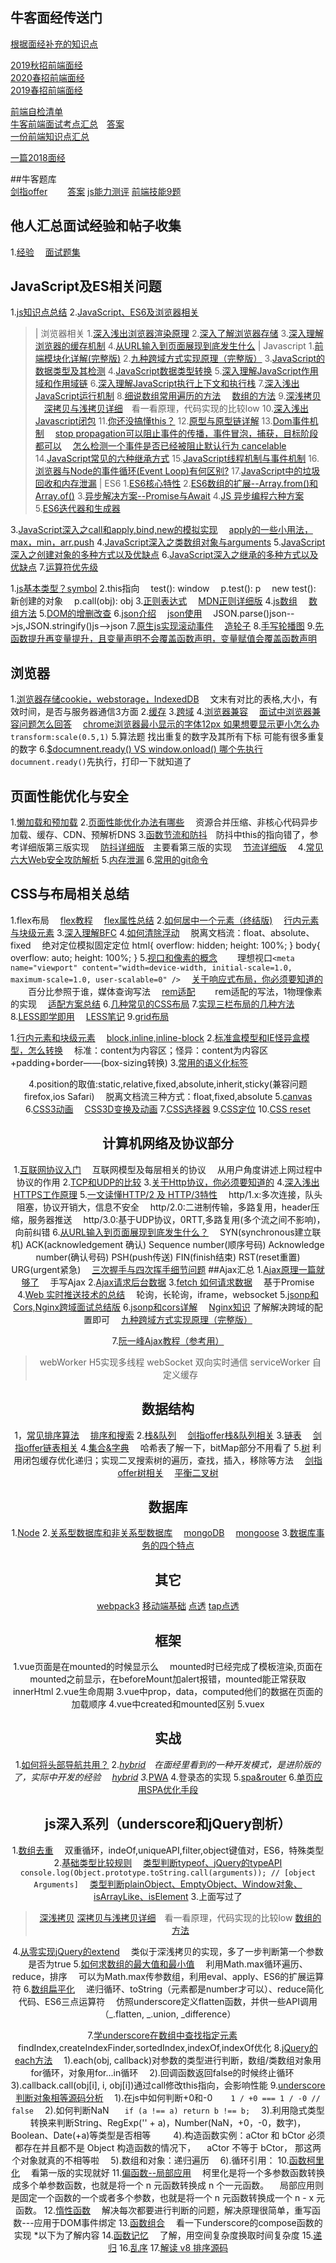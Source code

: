 ## 牛客面经传送门
[根据面经补充的知识点](https://segmentfault.com/n/1330000019209315)  

[2019秋招前端面经](https://segmentfault.com/n/1330000019202257)  
[2020春招前端面经](https://segmentfault.com/n/1330000019202293)  
[2019春招前端面经](https://segmentfault.com/n/1330000019202337)  

[前端自检清单](https://segmentfault.com/a/1190000018992363)  
[牛客前端面试考点汇总](https://www.nowcoder.com/discuss/164925)&emsp;[答案](https://www.nowcoder.com/ta/review-frontend)  
[一份前端知识点汇总](https://segmentfault.com/a/1190000019293091)  

[一篇2018面经](https://www.nowcoder.com/discuss/145768)  


##牛客题库  
[剑指offer](https://www.nowcoder.com/ta/coding-interviews?page=1)  &emsp;&emsp;[答案](https://blog.csdn.net/owen1190/column/info/16574/2)
[js能力测评](https://www.nowcoder.com/ta/js-assessment)
[前端技能9题](https://www.nowcoder.com/ta/front-end)
## 他人汇总面试经验和帖子收集
1.[经验](https://segmentfault.com/a/1190000018897393)
&emsp;[面试题集](https://www.one-tab.com/page/DUzvPkoFTy67kYevpvS2WQ)

## JavaScript及ES相关问题
1.[js知识点总结](https://segmentfault.com/n/1330000018613058)
2.[JavaScript、ES6及浏览器相关](https://github.com/ljianshu/Blog)
>| 浏览器相关
1.[深入浅出浏览器渲染原理](https://github.com/ljianshu/Blog/issues/51)
2.[深入了解浏览器存储](https://github.com/ljianshu/Blog/issues/25)
3.[深入理解浏览器的缓存机制](https://github.com/ljianshu/Blog/issues/23)
4.[从URL输入到页面展现到底发生什么](https://github.com/ljianshu/Blog/issues/24)
| Javascript
1.[前端模块化详解(完整版)](https://github.com/ljianshu/Blog/issues/48)
2.[九种跨域方式实现原理（完整版）](https://github.com/ljianshu/Blog/issues/55)
3.[JavaScript的数据类型及其检测](https://github.com/ljianshu/Blog/issues/4)
4.[JavaScript数据类型转换](https://github.com/ljianshu/Blog/issues/1)
5.[深入理解JavaScript作用域和作用域链](https://github.com/ljianshu/Blog/issues/59)
6.[深入理解JavaScript执行上下文和执行栈](https://github.com/ljianshu/Blog/issues/60)
7.[深入浅出JavaScript运行机制](https://github.com/ljianshu/Blog/issues/2)
8.[细说数组常用遍历的方法](https://github.com/ljianshu/Blog/issues/31)
&emsp;[数组的方法](https://www.cnblogs.com/obel/p/7016414.html)
9.[深浅拷贝](https://github.com/mqyqingfeng/Blog/issues/32)
&emsp;[深拷贝与浅拷贝详细](https://github.com/ljianshu/Blog/issues/5)&emsp;看一看原理，代码实现的比较low
10.[深入浅出Javascript闭包](https://github.com/ljianshu/Blog/issues/6)
11.[你还没搞懂this？](https://github.com/ljianshu/Blog/issues/7)
12.[原型与原型链详解](https://github.com/ljianshu/Blog/issues/18)
13.[Dom事件机制](https://github.com/ljianshu/Blog/issues/44)
&emsp;[stop propagation可以阻止事件的传播，事件冒泡，捕获，目标阶段都可以](http://www.w3school.com.cn/jsref/event_stoppropagation.asp)
&emsp;[怎么检测一个事件是否已经被阻止默认行为 cancelable](https://developer.mozilla.org/zh-CN/docs/Web/API/Event/cancelable)
14.[JavaScript常见的六种继承方式](https://github.com/ljianshu/Blog/issues/20)
15.[JavaScript线程机制与事件机制](https://github.com/ljianshu/Blog/issues/28)
16.[浏览器与Node的事件循环(Event Loop)有何区别?](https://github.com/ljianshu/Blog/issues/54)
17.[JavaScript中的垃圾回收和内存泄漏](https://github.com/ljianshu/Blog/issues/65)
| ES6
1.[ES6核心特性](https://juejin.im/post/5b037b536fb9a07aa9260b39)
2.[ES6数组的扩展--Array.from()和Array.of()](https://github.com/ljianshu/Blog/issues/12)
3.[异步解决方案--Promise与Await](https://github.com/ljianshu/Blog/issues/13)
4.[JS 异步编程六种方案](https://github.com/ljianshu/Blog/issues/53)
5.[ES6迭代器和生成器](https://github.com/ljianshu/Blog/issues/42)

3.[JavaScript深入之call和apply,bind,new的模拟实现](https://github.com/mqyqingfeng/Blog/issues/11)
&emsp;[apply的一些小用法，max，min，arr.push](https://www.cnblogs.com/chenhuichao/p/8493095.html)
4.[JavaScript深入之类数组对象与arguments](https://github.com/mqyqingfeng/Blog/issues/14)
5.[JavaScript深入之创建对象的多种方式以及优缺点](https://github.com/mqyqingfeng/Blog/issues/15)
6.[JavaScript深入之继承的多种方式以及优缺点](https://github.com/mqyqingfeng/Blog/issues/16)
7.[运算符优先级](https://developer.mozilla.org/zh-CN/docs/Web/JavaScript/Reference/Operators/Operator_Precedence)

1.[js基本类型？symbol](https://github.com/Camille9755/2019_prepare/blob/master/07.ES/study/es6/%E5%B8%B8%E7%94%A8/10_Symbol.html)
2.this指向
&emsp;test(): window
&emsp;p.test(): p
&emsp;new test(): 新创建的对象
&emsp;p.call(obj): obj
3.[正则表达式](http://www.w3school.com.cn/jsref/jsref_obj_regexp.asp)
&emsp;[MDN正则详细版](https://developer.mozilla.org/zh-CN/docs/Web/JavaScript/Guide/Regular_Expressions)
4.[js数组](http://www.w3school.com.cn/jsref/jsref_obj_array.asp)
&emsp;[数组方法](https://www.cnblogs.com/obel/p/7016414.html)
5.[DOM的增删改查](https://blog.csdn.net/qq_22944825/article/details/78047070)
6.[json介绍](http://www.w3school.com.cn/json/json_syntax.asp)
&emsp;[json使用](http://www.w3school.com.cn/json/json_eval.asp)
&emsp;JSON.parse()json-->js,JSON.stringify()js-->json
7.[原生js实现滚动事件](https://blog.csdn.net/tangdou5682/article/details/52351404)
&emsp;[造轮子](https://segmentfault.com/a/1190000014683917)
8.[手写轮播图](https://segmentfault.com/a/1190000002889609)
9.[先函数提升再变量提升，且变量声明不会覆盖函数声明，变量赋值会覆盖函数声明](https://www.cnblogs.com/miacara94/p/9173843.html)

## 浏览器
1.[浏览器存储cookie，webstorage，IndexedDB](https://github.com/ljianshu/Blog/issues/25)
&emsp;文末有对比的表格,大小，有效时间，是否与服务器通信3方面
2.[缓存](https://github.com/ljianshu/Blog/issues/23)
3.[跨域](https://github.com/ljianshu/Blog/issues/55)
4.[浏览器兼容](https://segmentfault.com/a/1190000009481604)
&emsp;[面试中浏览器兼容问题怎么回答](https://segmentfault.com/a/1190000015489782)
&emsp;[chrome浏览器最小显示的字体12px 如果想要显示更小怎么办](https://blog.csdn.net/weixin_40673464/article/details/79911532) `transform:scale(0.5,1)`
5.算法题 找出重复的数字及其所有下标 可能有很多重复的数字
6.[$documnent.ready()  VS  window.onload() 哪个先执行](https://www.cnblogs.com/a546558309/p/3478344.html) 
&emsp;`documnent.ready()`先执行，打印一下就知道了

## 页面性能优化与安全
1.[懒加载和预加载](https://github.com/ljianshu/Blog/issues/8)
2.[页面性能优化办法有哪些](https://github.com/ljianshu/Blog/issues/9)
&emsp;资源合并压缩、非核心代码异步加载、缓存、CDN、预解析DNS
3.[函数节流和防抖](https://github.com/ljianshu/Blog/issues/43)&emsp;防抖中this的指向错了，参考详细版第三版实现
&emsp;[防抖详细版](https://github.com/mqyqingfeng/Blog/issues/22)&emsp;主要看第三版的实现
&emsp;[节流详细版](https://github.com/mqyqingfeng/Blog/issues/26)&emsp;
4.[常见六大Web安全攻防解析](https://github.com/ljianshu/Blog/issues/56)
5.[内存泄漏](https://juejin.im/post/5b4d421e5188251b200176a6)
6.[常用的git命令](https://camille9755.github.io/2018/08/25/230GitUse/)

## CSS与布局相关总结
1.flex布局
&emsp;[flex教程](http://www.runoob.com/w3cnote/flex-grammar.html)
&emsp;[flex属性总结](https://segmentfault.com/n/1330000018872763)
2.[如何居中一个元素（终结版)](https://github.com/ljianshu/Blog/issues/29)
&emsp;[行内元素与块级元素]( https://blog.csdn.net/xuanfuhuo4769/article/details/81326457)
3.[深入理解BFC](https://github.com/ljianshu/Blog/issues/15) 
4.[如何清除浮动](https://github.com/ljianshu/Blog/issues/16) 
&emsp;脱离文档流：float、absolute、fixed
&emsp;绝对定位模拟固定定位
	html{
    overflow: hidden;
    height: 100%;
	}
	body{
    overflow: auto;
    height: 100%;
	}
5.[视口和像素的概念](https://github.com/Camille9755/2019_prepare/blob/master/03.Html5/03.%E9%9F%B3%E6%82%A6%E5%8F%B0/day01/day01.md) 
&emsp;&emsp;理想视口`<meta name="viewport" content="width=device-width, initial-scale=1.0, maximum-scale=1.0, user-scalable=0" />`
&emsp;[关于响应式布局，你必须要知道的](https://github.com/ljianshu/Blog/issues/38)
&emsp;&emsp;百分比参照于谁，媒体查询写法
&emsp;[rem适配](https://github.com/Camille9755/2019_prepare/tree/master/03.Html5/03.%E9%9F%B3%E6%82%A6%E5%8F%B0/day02/%E9%80%82%E9%85%8D)
&emsp;&emsp;rem适配的写法，1物理像素的实现
&emsp;[适配方案总结](https://github.com/Camille9755/2019_prepare/blob/master/03.Html5/03.%E9%9F%B3%E6%82%A6%E5%8F%B0/day02/day02.md)
6.[几种常见的CSS布局](https://github.com/ljianshu/Blog/issues/40)
7.[实现三栏布局的几种方法](https://github.com/ljianshu/Blog/issues/14)
8.[LESS即学即用](https://github.com/ljianshu/Blog/issues/19)
&emsp;[LESS笔记](https://github.com/Camille9755/2019_prepare/blob/master/02.CSS3/css3+Less+BootStrap/%E7%AC%94%E8%AE%B0/css3/03_CSS%E9%A2%84%E5%A4%84%E7%90%86%E5%99%A8-Less.md)
9.[grid布局](http://www.ruanyifeng.com/blog/2019/03/grid-layout-tutorial.html)

1.[行内元素和块级元素](https://blog.csdn.net/xuanfuhuo4769/article/details/81326457)
&emsp;[block,inline,inline-block](https://www.cnblogs.com/KeithWang/p/3139517.html)
2.[标准盒模型和IE怪异盒模型，怎么转换](http://www.cnblogs.com/huangzhilong/p/5007157.html)
&emsp;标准：content为内容区；怪异：content为内容区+padding+border——(box-sizing转换)
3.[常用的语义化标签](https://blog.csdn.net/coco379/article/details/52938071)
&emsp;<h1-h6><header><footer><section><aside><nav><article>
4.position的取值:static,relative,fixed,absolute,inherit,sticky(兼容问题firefox,ios Safari)
&emsp;脱离文档流三种方式：float,fixed,absolute
5.[canvas](https://github.com/Camille9755/2019_prepare/tree/master/03.Html5/01.%E5%9F%BA%E7%A1%80/html5/05_canvas)
6.[CSS3动画](https://segmentfault.com/a/1190000015567752)
&emsp;[CSS3D变换及动画](https://github.com/Camille9755/2019_prepare/blob/master/02.CSS3/css3+Less+BootStrap/work/day04/day04.md)
7.[CSS选择器](https://github.com/Camille9755/2019_prepare/blob/master/02.CSS3/css3%2BLess%2BBootStrap/%E7%AC%94%E8%AE%B0/css3/01_CSS%E9%80%89%E6%8B%A9%E5%99%A8.md)
9.[CSS定位](https://www.runoob.com/css/css-positioning.html)
10.[CSS reset](https://www.cnblogs.com/maggie-pan/p/6392185.html)

## 计算机网络及协议部分
1.[互联网协议入门](http://www.ruanyifeng.com/blog/2012/05/internet_protocol_suite_part_i.html) 
&emsp;互联网模型及每层相关的协议
&emsp;从用户角度讲述上网过程中协议的作用
2.[TCP和UDP的比较](https://github.com/ljianshu/Blog/issues/61)
3.[关于Http协议，你必须要知道的](https://github.com/ljianshu/Blog/issues/22)
4.[深入浅出HTTPS工作原理](https://github.com/ljianshu/Blog/issues/50)
5.[一文读懂HTTP/2 及 HTTP/3特性](https://github.com/ljianshu/Blog/issues/57)
&emsp;http/1.x:多次连接，队头阻塞，协议开销大，信息不安全
&emsp;http/2.0:二进制传输，多路复用，header压缩，服务器推送
&emsp;http/3.0:基于UDP协议，0RTT,多路复用(多个流之间不影响)，向前纠错
6.[从URL输入到页面展现到底发生什么？](https://github.com/ljianshu/Blog/issues/24)
&emsp;SYN(synchronous建立联机) ACK(acknowledgement 确认) Sequence number(顺序号码) Acknowledge number(确认号码) PSH(push传送) FIN(finish结束) RST(reset重置) URG(urgent紧急)
&emsp;[三次握手与四次挥手细节问题](https://blog.csdn.net/qq_18425655/article/details/52163228)
##Ajax汇总
1.[Ajax原理一篇就够了](https://github.com/ljianshu/Blog/issues/45)
&emsp;手写Ajax
2.[Ajax请求后台数据](https://github.com/ljianshu/Blog/issues/46)
3.[fetch 如何请求数据](https://github.com/ljianshu/Blog/issues/47)
&emsp;基于Promise
4.[Web 实时推送技术的总结](https://github.com/ljianshu/Blog/issues/58)
&emsp;轮询，长轮询，iframe，websocket
5.[jsonp和Cors,Nginx跨域面试总结版](https://segmentfault.com/n/1330000019363711?token=61d1ed0261db3a3a9754154157e36235)
6.[jsonp和cors详解](https://segmentfault.com/a/1190000017553835)
&emsp;[Nginx知识](https://segmentfault.com/a/1190000018454271) 了解解决跨域的配置即可
&emsp;[九种跨域方式实现原理（完整版）](https://github.com/ljianshu/Blog/issues/55)

7.[阮一峰Ajax教程（参考用）](http://javascript.ruanyifeng.com/bom/ajax.html)

>webWorker H5实现多线程
>webSocket 双向实时通信
>serviceWorker 自定义缓存

## 数据结构
1，[常见排序算法](https://github.com/Camille9755/2019_prepare/blob/master/17.Algorithm/Sort.md)
&emsp;[排序和搜索](https://segmentfault.com/a/1190000018665552)
2.[栈&队列](https://segmentfault.com/a/1190000017905515)
&emsp;[剑指offer栈&队列相关](https://www.nowcoder.com/ta/coding-interviews?query=%E6%A0%88)
3.[链表](https://segmentfault.com/a/1190000017970029)
&emsp;[剑指offer链表相关](https://www.nowcoder.com/ta/coding-interviews?query=%E9%93%BE%E8%A1%A8)
4.[集合&字典](https://segmentfault.com/a/1190000018046833)
&emsp;哈希表了解一下，bitMap部分不用看了
5.[树](https://segmentfault.com/a/1190000018467422) 利用闭包缓存优化递归；实现二叉搜索树的遍历，查找，插入，移除等方法
&emsp;[剑指offer树相关](https://www.nowcoder.com/ta/coding-interviews?query=%E6%A0%91)
&emsp;[平衡二叉树](https://www.cnblogs.com/xiaohualu/p/10477068.html)

## 数据库
1.[Node](https://github.com/Camille9755/2019_prepare/tree/master/09.Node.js)
2.[关系型数据库和非关系型数据库](https://www.cnblogs.com/wuyepeng/p/9744393.html)
&emsp;[mongoDB](https://github.com/Camille9755/2019_prepare/blob/master/10.MongoDB/mongoDB/mongoDB%E6%93%8D%E4%BD%9C.txt)
&emsp;[mongoose](https://github.com/Camille9755/2019_prepare/tree/master/10.MongoDB/mongoose)
3.[数据库事务的四个特点](https://blog.csdn.net/chenchaofuck1/article/details/51155344)

## 其它
[webpack3](https://github.com/Camille9755/2019_prepare/blob/master/12.%E6%89%93%E5%8C%85%E5%B7%A5%E5%85%B7/%E6%9E%84%E5%BB%BA%E5%B7%A5%E5%85%B7%E9%A1%B9%E7%9B%AE%E6%95%99%E7%A8%8B/webpack3%E5%BF%AB%E9%80%9F%E5%85%A5%E9%97%A8%E6%95%99%E7%A8%8B.md)
[移动端基础](https://camille9755.github.io/2018/12/14/205_music01/)
[点透](https://segmentfault.com/a/1190000013837902)
[tap点透](https://segmentfault.com/a/1190000015795757)

## 框架
1.vue页面是在mounted的时候显示么
&emsp;mounted时已经完成了模板渲染,页面在mounted之前显示，在beforeMount加alert报错，mounted能正常获取innerHtml
2.vue生命周期
3.vue中prop，data，computed他们的数据在页面的加载顺序
4.vue中created和mounted区别
5.vuex

## 实战
1.[如何将头部导航共用？](https://cloud.tencent.com/info/f8869b499b61bad1a9422be90bc92461.html)
2.*[hybrid](http://web.jobbole.com/94959/)&emsp;在面经里看到的一种开发模式，是进阶版的了，实际中开发的经验
&emsp;[hybrid](https://www.cnblogs.com/yexiaochai/p/4921635.html)
3.*[PWA](https://segmentfault.com/a/1190000012353473?utm_source=tag-newest)
4.登录态的实现
5.[spa&router](https://segmentfault.com/n/1330000019369491)
6.[单页应用SPA优化手段](https://segmentfault.com/a/1190000013272561)

## js深入系列（underscore和jQuery剖析）
1.[数组去重](https://github.com/mqyqingfeng/Blog/issues/27)
&emsp;双重循环，indeOf,uniqueAPI,filter,object键值对，ES6，特殊类型
2.[基础类型比较规则](https://blog.csdn.net/magic_xiang/article/details/83686224)
&emsp;[类型判断typeof、jQuery的typeAPI](https://github.com/mqyqingfeng/Blog/issues/28)
`console.log(Object.prototype.toString.call(arguments)); // [object Arguments]`
&emsp;[类型判断plainObject、EmptyObject、Window对象、isArrayLike、isElement](https://github.com/mqyqingfeng/Blog/issues/30)
3.上面写过了
>[深浅拷贝](https://github.com/mqyqingfeng/Blog/issues/32)
[深拷贝与浅拷贝详细](https://github.com/ljianshu/Blog/issues/5)&emsp;看一看原理，代码实现的比较low
[数组的方法](https://www.cnblogs.com/obel/p/7016414.html)

4.[从零实现jQuery的extend](https://github.com/mqyqingfeng/Blog/issues/33)
&emsp;类似于深浅拷贝的实现，多了一步判断第一个参数是否为true
5.[如何求数组的最大值和最小值](https://github.com/mqyqingfeng/Blog/issues/35)
&emsp;利用Math.max循环遍历、reduce，排序
&emsp;可以为Math.max传参数组，利用eval、apply、ES6的扩展运算符
6.[数组扁平化](https://github.com/mqyqingfeng/Blog/issues/36)
&emsp;递归循环、toString（元素都是number才可以）、reduce简化代码、ES6三点运算符
&emsp;仿照underscore定义flatten函数，并供一些API调用（_.flatten, _.union, _difference）

7.[学underscore在数组中查找指定元素](https://github.com/mqyqingfeng/Blog/issues/37)
&emsp;findIndex,createIndexFinder,sortedIndex,indexOf,indexOf优化
8.[jQuery的each方法](https://github.com/mqyqingfeng/Blog/issues/40)
&emsp;1).each(obj, callback)对参数的类型进行判断，数组/类数组对象用for循环，对象用for...in循环
&emsp;2).回调函数返回false的时候终止循环
&emsp;3).callback.call(obj[i], i, obj[i])通过call修改this指向，会影响性能
9.[underscore判断对象相等源码分析](https://github.com/mqyqingfeng/Blog/issues/41)
&emsp;1).在js中如何判断+0和-0   &emsp; ` 1 / +0 === 1 / -0 // false`
&emsp;2).如何判断NaN &emsp;` if (a !== a) return b !== b;`
&emsp;3).利用隐式类型转换来判断String、RegExp('' + a)，Number(NaN，+0，-0，数字)，Boolean、Date(+a)等类型是否相等 &emsp;
&emsp;4).构造函数实例：aCtor 和 bCtor 必须都存在并且都不是 Object 构造函数的情况下，
&emsp;aCtor 不等于 bCtor， 那这两个对象就真的不相等啦
&emsp;5).数组和对象：递归遍历
&emsp;6).循环引用：
10.[函数柯里化](https://github.com/mqyqingfeng/Blog/issues/42)
&emsp;看第一版的实现就好
11.[偏函数--局部应用](https://github.com/mqyqingfeng/Blog/issues/43)
&emsp;柯里化是将一个多参数函数转换成多个单参数函数，也就是将一个 n 元函数转换成 n 个一元函数。
&emsp;局部应用则是固定一个函数的一个或者多个参数，也就是将一个 n 元函数转换成一个 n - x 元函数。
12.[惰性函数](https://github.com/mqyqingfeng/Blog/issues/44)
&emsp;解决每次都要进行判断的问题，解决原理很简单，重写函数---应用于DOM事件绑定
13.[函数组合](https://github.com/mqyqingfeng/Blog/issues/45)
&emsp;看一下underscore的compose函数的实现
*以下为了解内容
14.[函数记忆](https://github.com/mqyqingfeng/Blog/issues/46)
&emsp;了解，用空间复杂度换取时间复杂度
15.[递归](https://github.com/mqyqingfeng/Blog/issues/49)
16.[乱序](https://github.com/mqyqingfeng/Blog/issues/51)
17.[解读 v8 排序源码](https://github.com/mqyqingfeng/Blog/issues/52)
